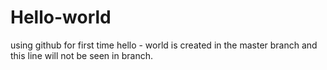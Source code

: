 # Hello-world
using github for first time
hello - world is created in the master branch and this line will not be seen in branch.
